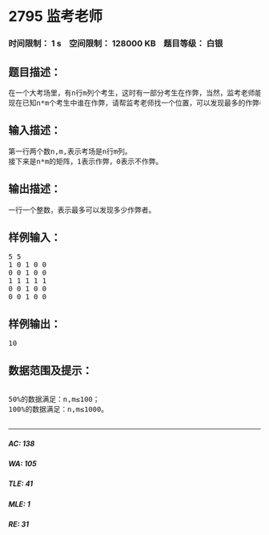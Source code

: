 # 2795 监考老师   
### 时间限制： 1 s&nbsp;&nbsp;&nbsp;&nbsp;空间限制： 128000 KB&nbsp;&nbsp;&nbsp;&nbsp;题目等级： 白银  
## 题目描述：  

<pre>
在一个大考场里，有n行m列个考生，这时有一部分考生在作弊，当然，监考老师能发现他们。但是只有一个监考老师，他由于高度近视，只能发现与他同行同列的作弊者，而且由于监考老师年老体弱，在考试过程中无法移动。
现在已知n*m个考生中谁在作弊，请帮监考老师找一个位置，可以发现最多的作弊者（监考老师可以和某个考生在同一位置）。如果监考老师所在的位置上的考生在作弊，那么监考老师先前后看，发现他作弊，再左右看，又发现他作弊，算做发现2个考生作弊。
</pre>
  
  
## 输入描述：  

<pre>
第一行两个数n,m,表示考场是n行m列。
接下来是n*m的矩阵，1表示作弊，0表示不作弊。
</pre>
  
  
## 输出描述：  

<pre>
一行一个整数，表示最多可以发现多少作弊者。
</pre>
  
  
## 样例输入：  

<pre>
5 5
1 0 1 0 0
0 0 1 0 0
1 1 1 1 1
0 0 1 0 0
0 0 1 0 0
</pre>
  
  
## 样例输出：  

<pre>
10
</pre>
  
  
## 数据范围及提示：  

<pre>

50%的数据满足：n,m≤100；
100%的数据满足：n,m≤1000。

</pre>
  
  
***  

##### AC: 138  
##### WA: 105  
##### TLE: 41  
##### MLE: 1  
##### RE: 31  
